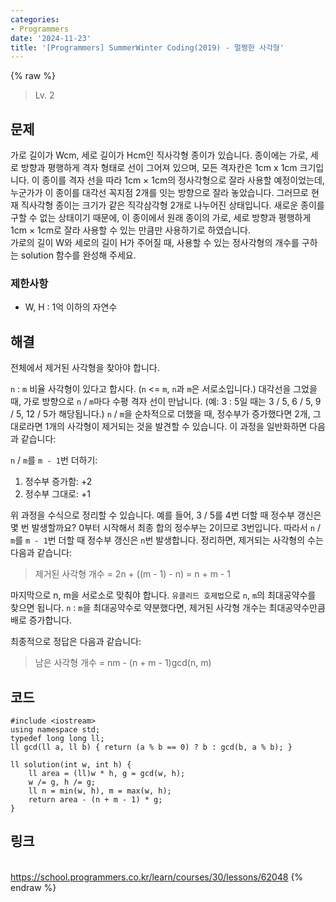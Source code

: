 ```yaml
---
categories:
- Programmers
date: '2024-11-23'
title: '[Programmers] SummerWinter Coding(2019) - 멀쩡한 사각형'
---
```


{% raw %}
> Lv. 2<br>

## 문제
가로 길이가 Wcm, 세로 길이가 Hcm인 직사각형 종이가 있습니다. 종이에는 가로, 세로 방향과 평행하게 격자 형태로 선이 그어져 있으며, 모든 격자칸은 1cm x 1cm 크기입니다. 이 종이를 격자 선을 따라 1cm × 1cm의 정사각형으로 잘라 사용할 예정이었는데, 누군가가 이 종이를 대각선 꼭지점 2개를 잇는 방향으로 잘라 놓았습니다. 그러므로 현재 직사각형 종이는 크기가 같은 직각삼각형 2개로 나누어진 상태입니다. 새로운 종이를 구할 수 없는 상태이기 때문에, 이 종이에서 원래 종이의 가로, 세로 방향과 평행하게 1cm × 1cm로 잘라 사용할 수 있는 만큼만 사용하기로 하였습니다.  
가로의 길이 W와 세로의 길이 H가 주어질 때, 사용할 수 있는 정사각형의 개수를 구하는 solution 함수를 완성해 주세요.

### 제한사항
-   W, H : 1억 이하의 자연수

## 해결
전체에서 제거된 사각형을 찾아야 합니다.

`n` : `m` 비율 사각형이 있다고 합시다. (`n` <= `m`, `n`과 `m`은 서로소입니다.) 대각선을 그었을 때, 가로 방향으로 `n` / `m`마다 수평 격자 선이 만납니다. (예: 3 : 5일 때는 3 / 5, 6 / 5, 9 / 5, 12 / 5가 해당됩니다.) `n` / `m`을 순차적으로 더했을 때, 정수부가 증가했다면 2개, 그대로라면 1개의 사각형이 제거되는 것을 발견할 수 있습니다. 이 과정을 일반화하면 다음과 같습니다:

`n` / `m`를 `m - 1`번 더하기:
1. 정수부 증가함: +2
2. 정수부 그대로: +1

위 과정을 수식으로 정리할 수 있습니다. 예를 들어, 3 / 5를 4번 더할 때 정수부 갱신은 몇 번 발생할까요? 0부터 시작해서 최종 합의 정수부는 2이므로 3번입니다. 따라서 `n` / `m`를 `m - 1`번 더할 때 정수부 갱신은 `n`번 발생합니다. 정리하면, 제거되는 사각형의 수는 다음과 같습니다:
> 제거된 사각형 개수 = 2n + ((m - 1) - n) = n + m - 1<br>

마지막으로 n, m을 서로소로 맞춰야 합니다. `유클리드 호제법`으로 `n`, `m`의 최대공약수를 찾으면 됩니다. `n` : `m`을 최대공약수로 약분했다면, 제거된 사각형 개수는 최대공약수만큼 배로 증가합니다.

최종적으로 정답은 다음과 같습니다:
> 남은 사각형 개수 = nm - (n + m - 1)gcd(n, m)<br>

## 코드
```
#include <iostream>
using namespace std;
typedef long long ll;
ll gcd(ll a, ll b) { return (a % b == 0) ? b : gcd(b, a % b); }

ll solution(int w, int h) {
    ll area = (ll)w * h, g = gcd(w, h);
    w /= g, h /= g;
    ll n = min(w, h), m = max(w, h);
    return area - (n + m - 1) * g;
}
```

## 링크
<br>https://school.programmers.co.kr/learn/courses/30/lessons/62048
{% endraw %}